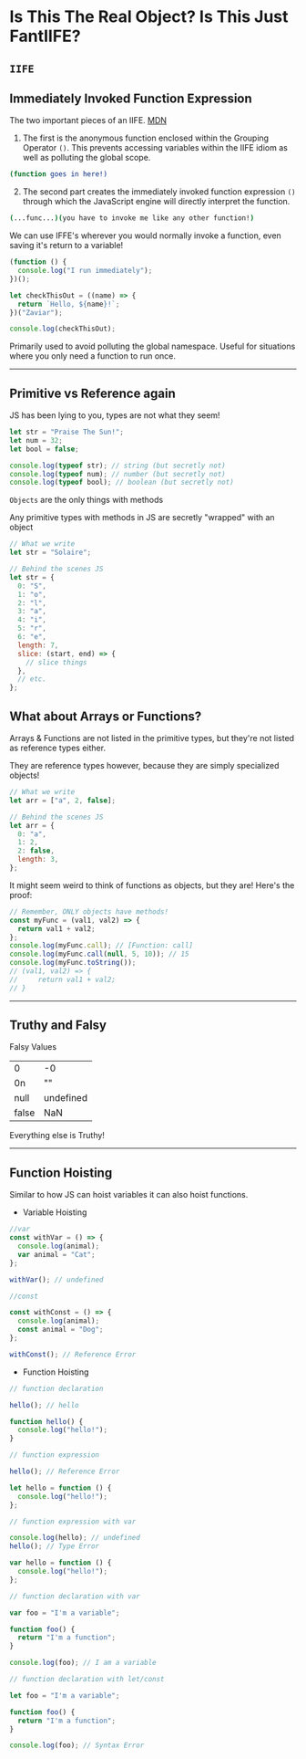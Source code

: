 # Is This The Real Object? Is This Just FantIIFE?

## `IIFE`

## Immediately Invoked Function Expression

The two important pieces of an IIFE. [MDN](https://developer.mozilla.org/en-US/docs/Glossary/IIFE)

1. The first is the anonymous function enclosed within the Grouping Operator `()`. This prevents accessing variables within the IIFE idiom as well as polluting the global scope.

```zsh
(function goes in here!)
```

2. The second part creates the immediately invoked function expression `()` through which the JavaScript engine will directly interpret the function.

```zsh
(...func...)(you have to invoke me like any other function!)
```

We can use IFFE's wherever you would normally invoke a function, even saving it's return to a variable!

```js
(function () {
  console.log("I run immediately");
})();

let checkThisOut = ((name) => {
  return `Hello, ${name}!`;
})("Zaviar");

console.log(checkThisOut);
```

Primarily used to avoid polluting the global namespace. Useful for situations
where you only need a function to run once.

---

## Primitive vs Reference again

JS has been lying to you, types are not what they seem!

```js
let str = "Praise The Sun!";
let num = 32;
let bool = false;

console.log(typeof str); // string (but secretly not)
console.log(typeof num); // number (but secretly not)
console.log(typeof bool); // boolean (but secretly not)
```

`Objects` are the only things with methods

Any primitive types with methods in JS are secretly "wrapped" with an object

```js
// What we write
let str = "Solaire";

// Behind the scenes JS
let str = {
  0: "S",
  1: "o",
  2: "l",
  3: "a",
  4: "i",
  5: "r",
  6: "e",
  length: 7,
  slice: (start, end) => {
    // slice things
  },
  // etc.
};
```

## What about Arrays or Functions?

Arrays & Functions are not listed in the primitive types, but they're not listed as reference types either.

They are reference types however, because they are simply specialized objects!

```js
// What we write
let arr = ["a", 2, false];

// Behind the scenes JS
let arr = {
  0: "a",
  1: 2,
  2: false,
  length: 3,
};
```

It might seem weird to think of functions as objects, but they are! Here's the proof:

```js
// Remember, ONLY objects have methods!
const myFunc = (val1, val2) => {
  return val1 + val2;
};
console.log(myFunc.call); // [Function: call]
console.log(myFunc.call(null, 5, 10)); // 15
console.log(myFunc.toString());
// (val1, val2) => {
//     return val1 + val2;
// }
```

---

## Truthy and Falsy

Falsy Values

|       |           |
| ----- | --------- |
| 0     | -0        |
| 0n    | ""        |
| null  | undefined |
| false | NaN       |

Everything else is Truthy!

---

## Function Hoisting

Similar to how JS can hoist variables it can also hoist functions.

- Variable Hoisting

```js
//var
const withVar = () => {
  console.log(animal);
  var animal = "Cat";
};

withVar(); // undefined

//const

const withConst = () => {
  console.log(animal);
  const animal = "Dog";
};

withConst(); // Reference Error
```

- Function Hoisting

```js
// function declaration

hello(); // hello

function hello() {
  console.log("hello!");
}

// function expression

hello(); // Reference Error

let hello = function () {
  console.log("hello!");
};

// function expression with var

console.log(hello); // undefined
hello(); // Type Error

var hello = function () {
  console.log("hello!");
};

// function declaration with var

var foo = "I'm a variable";

function foo() {
  return "I'm a function";
}

console.log(foo); // I am a variable

// function declaration with let/const

let foo = "I'm a variable";

function foo() {
  return "I'm a function";
}

console.log(foo); // Syntax Error
```
